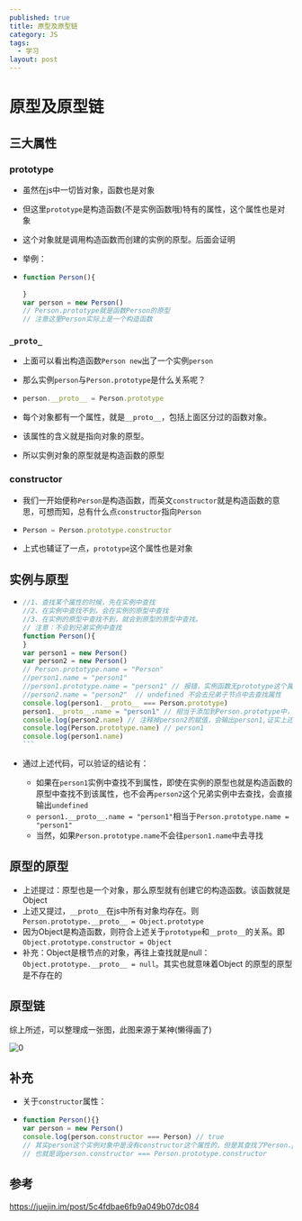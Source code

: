 ```yaml
---
published: true
title: 原型及原型链
category: JS
tags: 
  - 学习
layout: post
---
```


# 原型及原型链

## 三大属性

### prototype

- 虽然在js中一切皆对象，函数也是对象

- 但这里`prototype`是构造函数(不是实例函数哦)特有的属性，这个属性也是对象

- 这个对象就是调用构造函数而创建的实例的原型。后面会证明

- 举例：

- ```javascript
  function Person(){
      
  }
  var person = new Person()
  // Person.prototype就是函数Person的原型
  // 注意这里Person实际上是一个构造函数
  ```

### `_proto_`

- 上面可以看出构造函数`Person new`出了一个实例`person`

- 那么实例`person`与`Person.prototype`是什么关系呢？

- ```javascript
  person.__proto__ = Person.prototype
  ```

- 每个对象都有一个属性，就是`__proto__`，包括上面区分过的函数对象。

- 该属性的含义就是指向对象的原型。

- 所以实例对象的原型就是构造函数的原型

### constructor

- 我们一开始便称`Person`是构造函数，而英文`constructor`就是构造函数的意思，可想而知，总有什么点`constructor`指向`Person`

- ```javascript
  Person = Person.prototype.constructor
  ```

- 上式也辅证了一点，`prototype`这个属性也是对象

##  实例与原型

- ```javascript
  //1、查找某个属性的时候，先在实例中查找
  //2、在实例中查找不到，会在实例的原型中查找
  //3、在实例的原型中查找不到，就会到原型的原型中查找。
  // 注意：不会到兄弟实例中查找
  function Person(){
  }
  var person1 = new Person()
  var person2 = new Person()
  // Person.prototype.name = "Person"
  //person1.name = "person1"
  //person1.prototype.name = "person1" // 报错，实例函数无prototype这个属性
  //person2.name = "person2"  // undefined 不会去兄弟子节点中去查找属性
  console.log(person1.__proto__ === Person.prototype)  
  person1.__proto__.name = "person1" // 相当于添加到Person.prototype中，是属于构造函数，而不是实例  
  console.log(person2.name) // 注释掉person2的赋值，会输出person1,证实上述  
  console.log(Person.prototype.name) // person1 
  console.log(person1.name)  
  ​```
  ```

- 通过上述代码，可以验证的结论有：

  + 如果在`person1`实例中查找不到属性，即使在实例的原型也就是构造函数的原型中查找不到该属性，也不会再`person2`这个兄弟实例中去查找，会直接输出`undefined`
  + `person1.__proto__.name = "person1"`相当于`Person.prototype.name = "person1"`
  + 当然，如果`Person.prototype.name`不会往`person1.name`中去寻找


## 原型的原型

- 上述提过：原型也是一个对象，那么原型就有创建它的构造函数。该函数就是Object
- 上述又提过，`__proto__`在js中所有对象均存在。则`Person.prototype.__proto__ = Object.prototype`
- 因为Object是构造函数，则符合上述关于`prototype`和`__proto__`的关系。即`Object.prototype.constructor = Object`
- 补充：Object是根节点的对象，再往上查找就是null：`Object.prototype.__proto__ = null`。其实也就意味着Object 的原型的原型是不存在的

## 原型链

综上所述，可以整理成一张图，此图来源于某神(懒得画了)

![0](https://raw.githubusercontent.com/DaYesahh/DaYesahh.github.io/master/_posts/image/minejs/yuanxinglian.jpg)

## 补充

- 关于`constructor`属性：

- ```javascript
  function Person(){}
  var person = new Person()
  console.log(person.constructor === Person) // true
  // 其实person这个实例对象中是没有constructor这个属性的，但是其查找了Person.prototype，也就是按照属性的方式进行查找了
  // 也就是说person.constructor === Person.prototype.constructor
  
  ```

## 参考

https://juejin.im/post/5c4fdbae6fb9a049b07dc084
